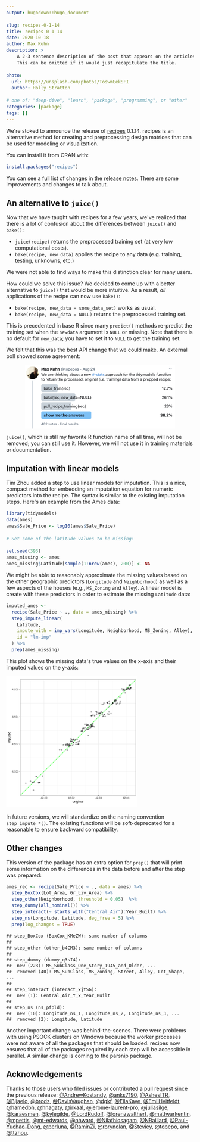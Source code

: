 ```yaml
---
output: hugodown::hugo_document

slug: recipes-0-1-14
title: recipes 0 1 14
date: 2020-10-18
author: Max Kuhn
description: >
    A 2-3 sentence description of the post that appears on the articles page.
    This can be omitted if it would just recapitulate the title.

photo:
  url: https://unsplash.com/photos/ToswmEekSFI
  author: Holly Stratton

# one of: "deep-dive", "learn", "package", "programming", or "other"
categories: [package] 
tags: []
---
```


<!--
TODO:
* [ ] Pick category and tags (see existing with `post_tags()`)
* [ ] Find photo & update yaml metadata
* [ ] Create `thumbnail-sq.jpg`; height and width should be equal
* [ ] Create `thumbnail-wd.jpg`; width should be >5x height
* [ ] `hugodown::use_tidy_thumbnail()`
* [ ] Add intro sentence
* [ ] `use_tidy_thanks()`
-->



We're stoked to announce the release of [recipes](https://recipes.tidymodels.org) 0.1.14. recipes is an alternative method for creating and preprocessing design matrices that can be used for modeling or visualization. 

You can install it from CRAN with:


```r
install.packages("recipes")
```

You can see a full list of changes in the [release notes](https://recipes.tidymodels.org/news/index.html). There are some improvements and changes to talk about. 

## An alternative to `juice()`

Now that we have taught with recipes for a few years, we've realized that there is a lot of  confusion about the differences between `juice()` and `bake()`:

* `juice(recipe)` returns the preprocessed training set (at very low computational costs).
* `bake(recipe, new_data)` applies the recipe to any data (e.g. training, testing, unknowns, etc.)

We were not able to find ways to make this distinction clear for many users. 

How could we solve this issue? We decided to come up with a better alternative to `juice()`  that would be more intuitive. As a result,  _all_ applications of the recipe can now use `bake()`: 

* `bake(recipe, new_data = some_data_set)` works as usual. 
* `bake(recipe, new_data = NULL)` returns the preprocessed training set. 

This is precedented in base R since many `predict()` methods re-predict the training set when the `newdata` argument is `NULL` or missing. Note that there is no default for `new_data`; you have to set it to `NULL` to get the training set. 

We felt that this was the best API change that we could make. An external poll showed some agreement: 

<img src="juice-poll.png" title="plot of chunk poll" alt="plot of chunk poll" width="80%" style="display: block; margin: auto;" />

`juice()`, which is still my favorite R function name of all time, will not be removed; you can still use it. However, we will not use it in training materials or documentation. 

## Imputation with linear models

Tim Zhou added a step to use linear models for imputation. This is a nice, compact method for embedding an imputation equation for numeric predictors into the recipe. The syntax is similar to the existing imputation steps. Here's an example from the Ames data: 


```r
library(tidymodels)
data(ames)
ames$Sale_Price <- log10(ames$Sale_Price)

# Set some of the latitude values to be missing: 

set.seed(393)
ames_missing <- ames
ames_missing$Latitude[sample(1:nrow(ames), 200)] <- NA
```

We might be able to reasonably approximate the missing values based on the other geographic predictors (`Longitude` and `Neighborhood`) as well as a few aspects of the houses (e.g., `MS_Zoning` and `Alley`). A linear model is create with these predictors in order to estimate the missing `Latitude` data: 


```r
imputed_ames <-
  recipe(Sale_Price ~ ., data = ames_missing) %>%
  step_impute_linear(
    Latitude,
    impute_with = imp_vars(Longitude, Neighborhood, MS_Zoning, Alley), 
    id = "lm-imp"
  ) %>%
  prep(ames_missing)
```

This plot shows the missing data's true values on the x-axis and their imputed values on the y-axis: 

<img src="figure/plot-values-1.svg" title="plot of chunk plot-values" alt="plot of chunk plot-values" width="70%" />

In future versions, we will standardize on the naming convention `step_impute_*()`. The existing functions will be soft-deprecated for a reasonable to ensure backward compatibility.  
## Other changes

This version of the package has an extra option for `prep()` that will print some information on the differences in the data before and after the step was prepared: 


```r
ames_rec <- recipe(Sale_Price ~ ., data = ames) %>%
  step_BoxCox(Lot_Area, Gr_Liv_Area) %>%
  step_other(Neighborhood, threshold = 0.05)  %>%
  step_dummy(all_nominal()) %>%
  step_interact(~ starts_with("Central_Air"):Year_Built) %>%
  step_ns(Longitude, Latitude, deg_free = 5) %>% 
  prep(log_changes = TRUE)
```

```
## step_BoxCox (BoxCox_KMeZW): same number of columns
## 
## step_other (other_b4CM3): same number of columns
## 
## step_dummy (dummy_q3sI4): 
##  new (223): MS_SubClass_One_Story_1945_and_Older, ...
##  removed (40): MS_SubClass, MS_Zoning, Street, Alley, Lot_Shape, ...
## 
## step_interact (interact_xjtSG): 
##  new (1): Central_Air_Y_x_Year_Built
## 
## step_ns (ns_pfpld): 
##  new (10): Longitude_ns_1, Longitude_ns_2, Longitude_ns_3, ...
##  removed (2): Longitude, Latitude
```

Another important change was behind-the-scenes. There were problems with using PSOCK clusters on Windows because the worker processes were not aware of all the packages that should be loaded. recipes now ensures that all of the packages required by each step will be accessible in parallel. A similar change is coming to the parsnip package. 

## Acknowledgements

Thanks to those users who filed issues or contributed a pull request since the previous release: [&#x0040;AndrewKostandy](https://github.com/AndrewKostandy), [&#x0040;anks7190](https://github.com/anks7190), [&#x0040;AshesITR](https://github.com/AshesITR), [&#x0040;Bijaelo](https://github.com/Bijaelo), [&#x0040;brodz](https://github.com/brodz), [&#x0040;DavisVaughan](https://github.com/DavisVaughan), [&#x0040;dgkf](https://github.com/dgkf), [&#x0040;EllaKaye](https://github.com/EllaKaye), [&#x0040;EmilHvitfeldt](https://github.com/EmilHvitfeldt), [&#x0040;hamedbh](https://github.com/hamedbh), [&#x0040;hnagaty](https://github.com/hnagaty), [&#x0040;irkaal](https://github.com/irkaal), [&#x0040;jerome-laurent-pro](https://github.com/jerome-laurent-pro), [&#x0040;juliasilge](https://github.com/juliasilge), [&#x0040;karaesmen](https://github.com/karaesmen), [&#x0040;kylegilde](https://github.com/kylegilde), [&#x0040;LordRudolf](https://github.com/LordRudolf), [&#x0040;lorenzwalthert](https://github.com/lorenzwalthert), [&#x0040;mattwarkentin](https://github.com/mattwarkentin), [&#x0040;mpettis](https://github.com/mpettis), [&#x0040;mt-edwards](https://github.com/mt-edwards), [&#x0040;nhward](https://github.com/nhward), [&#x0040;Nilafhiosagam](https://github.com/Nilafhiosagam), [&#x0040;NRaillard](https://github.com/NRaillard), [&#x0040;Paul-Yuchao-Dong](https://github.com/Paul-Yuchao-Dong), [&#x0040;perluna](https://github.com/perluna), [&#x0040;RaminZi](https://github.com/RaminZi), [&#x0040;rorynolan](https://github.com/rorynolan), [&#x0040;Steviey](https://github.com/Steviey), [&#x0040;topepo](https://github.com/topepo), and [&#x0040;ttzhou](https://github.com/ttzhou).

